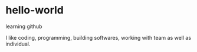 # hello-world
learning github

I like coding, programming, building softwares, working with team as well as individual. 
